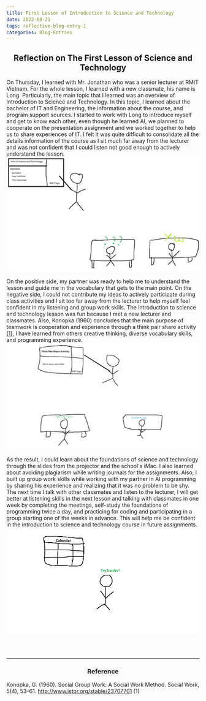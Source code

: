 ```yaml
---
title: First Lesson of Introduction to Science and Technology
date: 2022-08-21
tags: reflective-blog-entry-1
categories: Blog-Entries
---
```


<!-- Blog Section -->
## <center>Reflection on The First Lesson of Science and Technology</center>

<!-- Paragraph 1: Description & Feelings -->
On Thursday, I learned with Mr. Jonathan who was a senior lecturer at RMIT Vietnam. For the whole lesson, I learned with a new classmate, his name is Long. Particularly, the main topic that I learned was an overview of Introduction to Science and Technology. In this topic, I learned about the bachelor of IT and Engineering, the information about the course, and program support sources. I started to work with Long to introduce myself and get to know each other, even though he learned AI, we planned to cooperate on the presentation assignment and we worked together to help us to share experiences of IT. I felt it was quite difficult to consolidate all the details information of the course as I sit much far away from the lecturer and was not confident that I could listen not good enough to actively understand the lesson. 
![Picture](/assets/images/Image-1.png)

<!-- Paragraph 2: Evaluate & Analysis -->
On the positive side, my partner was ready to help me to understand the lesson and guide me in the vocabulary that gets to the main point. On the negative side, I could not contribute my ideas to actively participate during class activities and I sit too far away from the lecturer to help myself feel confident in my listening and group work skills. The introduction to science and technology lesson was fun because I met a new lecturer and classmates. Also, Konopka (1960) concludes that the main purpose of teamwork is cooperation and experience through a think pair share activity <a href="#1">(1)</a>, I have learned from others creative thinking, diverse vocabulary skills, and programming experience. 
![Picture](/assets/images/Image-2.png)

<!-- Paragraph 3: Conclusion & Action Plan -->
As the result, I could learn about the foundations of science and technology through the slides from the projector and the school's iMac. I also learned about avoiding plagiarism while writing journals for the assignments. Also, I built up group work skills while working with my partner in AI programming by sharing his experience and realizing that it was no problem to be shy. The next time I talk with other classmates and listen to the lecturer, I will get better at listening skills in the next lesson and talking with classmates in one week by completing the meetings, self-study the foundations of programming twice a day, and practicing for coding and participating in a group starting one of the weeks in advance. This will help me be confident in the introduction to science and technology course in future assignments.
![Picture](/assets/images/Image-3.png)

<br>
<br>
<hr>

<!-- Bibliography -->
### <center>Reference</center>
Konopka, G. (1960). Social Group Work: A Social Work Method. Social Work, 5(4), 53–61. 
<a href="http://www.jstor.org/stable/23707701">
<span style="color:light-blue;" >http://www.jstor.org/stable/23707701</span> 
<span id="1">(1)</span>